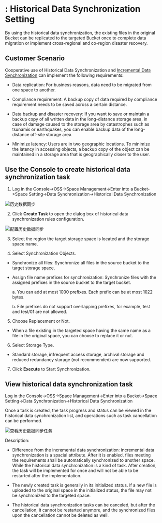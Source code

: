 # : Historical Data Synchronization Setting 

By using the historical data synchronization, the existing files in the original Bucket can be replicated to the targeted Bucket once to complete data migration or implement cross-regional and co-region disaster recovery.

## Customer Scenario

Cooperative use of Historical Data Synchronization and [Incremental Data Synchronization](../../Operation-Guide/Manage-Bucket/Set-Bucket-Cross-Region-Replication-2.md) can implement the following requirements:

* Data replication: For business reasons, data need to be migrated from one space to another.

* Compliance requirement: A backup copy of data required by compliance requirement needs to be saved across a certain distance.

* Data backup and disaster recovery: If you want to save or maintain a backup copy of all written data in the long-distance storage area, in case of damage caused to the storage area by catastrophes such as tsunamis or earthquakes, you can enable backup data of the long-distance off-site storage area.

* Minimize latency: Users are in two geographic locations. To minimize the latency in accessing objects, a backup copy of the object can be maintained in a storage area that is geographically closer to the user.

## Use the Console to create historical data synchronization task

1. Log in the Console->OSS->Space Management->Enter into a Bucket->Space Setting->Data Synchronization->Historical Data Synchronization

![历史数据同步](https://github.com/jdcloudcom/cn/blob/cn-oss-1/image/Object-Storage-Service/OSS-165.png)

2. Click **Create Task** to open the dialog box of historical data synchronization rules configuration.

![配置历史数据同步](https://github.com/jdcloudcom/cn/blob/cn-oss-1/image/Object-Storage-Service/OSS-166.png)

3. Select the region the target storage space is located and the storage space name.

4. Select Synchronization Objects.

* Synchronize all files: Synchronize all files in the source bucket to the target storage space.

* Assign file name prefixes for synchronization: Synchronize files with the assigned prefixes in the source bucket to the target bucket.

   a. You can add at most 1000 prefixes. Each prefix can be at most 1022 bytes.

   b. File prefixes do not support overlapping prefixes, for example, test and test/01 are not allowed.
   
5. Choose Replacement or Not.  

* When a file existing in the targeted space having the same name as a file in the original space, you can choose to replace it or not. 
   
6. Select Storage Type.

* Standard storage, infrequent access storage, archival storage and reduced redundancy storage (not recommended) are now supported.

7. Click **Execute** to Start Synchronization.

## View historical data synchronization task

Log in the Console->OSS->Space Management->Enter into a Bucket->Space Setting->Data Synchronization->Historical Data Synchronization

Once a task is created, the task progress and status can be viewed in the historical data synchronization list, and operations such as task cancellation can be performed.

![查看历史数据同步任务](https://github.com/jdcloudcom/cn/blob/cn-oss-1/image/Object-Storage-Service/OSS-167.png)

Description:

* Difference from the incremental data synchronization: incremental data synchronization is a spacial attribute. After it is enabled, files meeting the requirements shall be automatically synchronized to another space. While the historical data synchronization is a kind of task. After creation, the task will be implemented for once and will not be able to be restarted after the implementation.

* The newly created task is generally in its initialized status. If a new file is uploaded to the original space in the initialized status, the file may not be synchronized to the targeted space.

* The historical data synchronization tasks can be canceled, but after the cancellation, it cannot be restarted anymore, and the synchronized files upon the cancellation cannot be deleted as well.
